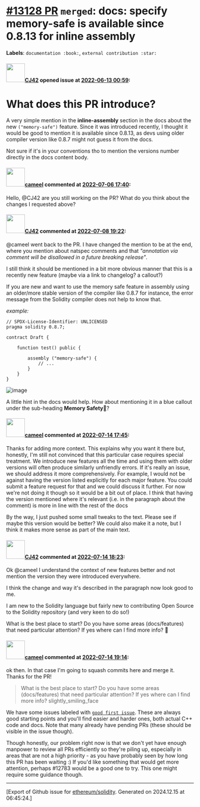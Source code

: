 # [\#13128 PR](https://github.com/ethereum/solidity/pull/13128) `merged`: docs: specify memory-safe is available since 0.8.13 for inline assembly
**Labels**: `documentation :book:`, `external contribution :star:`


#### <img src="https://avatars.githubusercontent.com/u/31145285?u=195356ad23487024712d82c28ea58dcb913aac10&v=4" width="50">[CJ42](https://github.com/CJ42) opened issue at [2022-06-13 00:59](https://github.com/ethereum/solidity/pull/13128):

# What does this PR introduce?

A very simple mention in the **inline-assembly** section in the docs about the new `("memory-safe")` feature.
Since it was introduced recently, I thought it would be good to mention it is available since 0.8.13, as devs using older compiler version like 0.8.7 might not guess it from the docs.

Not sure if it's in your conventions tho to mention the versions number directly in the docs content body.




#### <img src="https://avatars.githubusercontent.com/u/137030?v=4" width="50">[cameel](https://github.com/cameel) commented at [2022-07-06 17:40](https://github.com/ethereum/solidity/pull/13128#issuecomment-1176502569):

Hello, @CJ42 are you still working on the PR? What do you think about the changes I requested above?

#### <img src="https://avatars.githubusercontent.com/u/31145285?u=195356ad23487024712d82c28ea58dcb913aac10&v=4" width="50">[CJ42](https://github.com/CJ42) commented at [2022-07-08 19:22](https://github.com/ethereum/solidity/pull/13128#issuecomment-1179295366):

@cameel went back to the PR.
I have changed the mention to be at the end, where you mention about natspec comments and that _"annotation via comment will be disallowed in a future breaking release"_.

I still think it should be mentioned in a bit more obvious manner that this is a recently new feature (maybe via a link to changelog? a callout?)

If you are new and want to use the memory safe feature in assembly using an older/more stable version of the compiler like 0.8.7 for instance, the error message from the Solidity compiler does not help to know that.

_example:_

```solidity
// SPDX-License-Identifier: UNLICENSED
pragma solidity 0.8.7;

contract Draft {
    
    function test() public {

        assembly ("memory-safe") {
            // ...
        }
    }
}
```

![image](https://user-images.githubusercontent.com/31145285/178057116-27ff61d1-4052-4a88-8c32-9c7591d4e47f.png)

A little hint in the docs would help. How about mentioning it in a blue callout under the sub-heading **Memory Safety[](https://docs.soliditylang.org/en/v0.8.15/assembly.html#memory-safety)**?

#### <img src="https://avatars.githubusercontent.com/u/137030?v=4" width="50">[cameel](https://github.com/cameel) commented at [2022-07-14 17:45](https://github.com/ethereum/solidity/pull/13128#issuecomment-1184730599):

Thanks for adding more context. This explains why you want it there but, honestly, I'm still not convinced that this particular case requires special treatment. We introduce new features all the time and using them with older versions will often produce similarly unfriendly errors. If it's really an issue, we should address it more comprehensively. For example, I would not be against having the version listed explicitly for each major feature. You could submit a feature request for that and we could discuss it further. For now we're not doing it though so it would be a bit out of place. I think that having the version mentioned where it's relevant (i.e. in the paragraph about the comment) is more in line with the rest of the docs

By the way, I just pushed some small tweaks to the text. Please see if maybe this version would be better? We could also make it a note, but I think it makes more sense as part of the main text.

#### <img src="https://avatars.githubusercontent.com/u/31145285?u=195356ad23487024712d82c28ea58dcb913aac10&v=4" width="50">[CJ42](https://github.com/CJ42) commented at [2022-07-14 18:23](https://github.com/ethereum/solidity/pull/13128#issuecomment-1184763720):

Ok @cameel  I understand the context of new features better and not mention the version they were introduced everywhere.

I think the change and way it's described in the paragraph now look good to me.

I am new to the Solidity language but fairly new to contributing Open Source to the Solidity repository (and very keen to do so!)

What is the best place to start? Do you have some areas (docs/features) that need particular attention? If yes where can I find more info? 🙂

#### <img src="https://avatars.githubusercontent.com/u/137030?v=4" width="50">[cameel](https://github.com/cameel) commented at [2022-07-14 19:14](https://github.com/ethereum/solidity/pull/13128#issuecomment-1184805660):

ok then. In that case I'm going to squash commits here and merge it. Thanks for the PR!

> What is the best place to start? Do you have some areas (docs/features) that need particular attention? If yes where can I find more info? slightly_smiling_face

We have some issues labeled with [`good first issue`](https://github.com/ethereum/solidity/issues?q=is%3Aissue+is%3Aopen+label%3A"good+first+issue"). These are always good starting points and you'll find easier and harder ones, both actual C++ code and docs. Note that many already have pending PRs (these should be visible in the issue though).

Though honestly, our problem right now is that we don't yet have enough manpower to review all PRs efficiently so they're piling up, especially in areas that are not a high priority - as you have probably seen by how long this PR has been waiting :) If you'd like something that would get more attention, perhaps #12783 would be a good one to try. This one might require some guidance though.


-------------------------------------------------------------------------------



[Export of Github issue for [ethereum/solidity](https://github.com/ethereum/solidity). Generated on 2024.12.15 at 06:45:24.]
